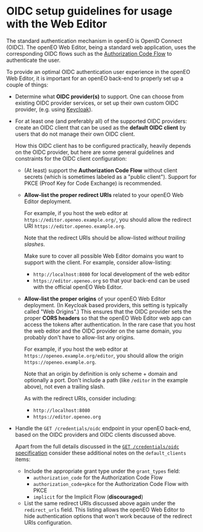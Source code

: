 # OIDC setup guidelines for usage with the Web Editor

The standard authentication mechanism in openEO is OpenID Connect (OIDC).
The openEO Web Editor, being a standard web application, uses the corresponding OIDC flows such as the
[Authorization Code Flow](https://openid.net/specs/openid-connect-core-1_0.html#CodeFlowAuth)
to authenticate the user.

To provide an optimal OIDC authentication user experience in the openEO Web Editor,
it is important for an openEO back-end to properly set up a couple of things:

- Determine what **OIDC provider(s)** to support.
  One can choose from existing OIDC provider services,
  or set up their own custom OIDC provider,
  (e.g. using [Keycloak](https://www.keycloak.org/)).

- For at least one (and preferably all) of the supported OIDC providers:
  create an OIDC client that can be used as the **default OIDC client**
  by users that do not manage their own OIDC client.

  How this OIDC client has to be configured practically,
  heavily depends on the OIDC provider,
  but here are some general guidelines and constraints
  for the OIDC client configuration:

  - (At least) support the **Authorization Code Flow** without client secrets
    (which is sometimes labeled as a "public client").
    Support for PKCE (Proof Key for Code Exchange) is recommended.

  - **Allow-list the proper redirect URIs** related to your openEO Web Editor deployment.

    For example, if you host the web editor at `https://editor.openeo.example.org/`,
    you should allow the redirect URI `https://editor.openeo.example.org`.

    Note that the redirect URIs should be allow-listed *without trailing slashes*.

    Make sure to cover all possible Web Editor domains you want to support with the client.
    For example, consider allow-listing:
    - `http://localhost:8080` for local development of the web editor
    - `https://editor.openeo.org` so that your back-end can be used with the official openEO Web Editor.

  - **Allow-list the proper origins** of your openEO Web Editor deployment.
    (In Keycloak based providers, this setting is typically called "Web Origins".)
    This ensures that the OIDC provider sets the proper **CORS headers**
    so that the openEO Web Editor web app can access the tokens after authentication.
    In the rare case that you host the web editor and the OIDC provider on the same domain,
    you probably don't have to allow-list any origins.

    For example, if you host the web editor at `https://openeo.example.org/editor`,
    you should allow the origin `https://openeo.example.org`.

    Note that an origin by definition is only scheme + domain and optionally a port.
    Don't include a path (like `/editor` in the example above),
    not even a trailing slash.

    As with the redirect URIs, consider including:
    - `http://localhost:8080`
    - `https://editor.openeo.org`

- Handle the `GET /credentials/oidc` endpoint in your openEO back-end,
  based on the OIDC providers and OIDC clients discussed above.

  Apart from the full details discussed
  in the [`GET /credentials/oidc` specification](https://api.openeo.org/#tag/Account-Management/operation/authenticate-oidc)
  consider these additional notes on the `default_clients` items:

  - Include the appropriate grant type under the `grant_types` field:
    - `authorization_code` for the Authorization Code Flow
    - `authorization_code+pkce` for the Authorization Code Flow with PKCE
    - `implicit` for the Implicit Flow (**discouraged**)
  - List the same redirect URIs discussed above again under the `redirect_urls` field.
    This listing allows the openEO Web Editor to hide authentication options
    that won't work because of the redirect URIs configuration.
